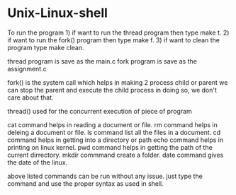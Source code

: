 # Unix-Linux-shell
To run the program 
	1) if want to run the thread program then type make t.
	2) if want to run the fork() program then type make f.
	3) if want to clean the program type make clean.


thread program is save as the main.c
fork program is save as the assignment.c


fork() is the system call which helps in making 2 process child or parent we can stop the parent
and execute the child process in doing so, we don't care about that.

thread() used for the concurrent execution of piece of program

cat command helps in reading a document or file.
rm command helps in deleing a document or file.
ls command list all the files in a document.
cd command helps in getting into a directory or path
echo command helps in printing on linux kernel.
pwd command helps in getting the path  of the current dirrectory.
mkdir commmand create a folder.
date command gives the date of the linux.

above listed commands can be run without any issue.
just type the command and use the proper syntax as used in shell.
